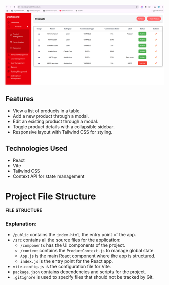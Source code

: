 ![ProductPage](frontend/ManageMyProduct/screenshots/ProductPageIMG-02.png)

## Features
- View a list of products in a table.
- Add a new product through a modal.
- Edit an existing product through a modal.
- Toggle product details with a collapsible sidebar.
- Responsive layout with Tailwind CSS for styling.


## Technologies Used
- React
- Vite
- Tailwind CSS
- Context API for state management


# Project File Structure

**FILE STRUCTURE**


### Explanation:

- `/public` contains the `index.html`, the entry point of the app.  
- `/src` contains all the source files for the application:  
  - `/components` has the UI components of the project.  
  - `/context` contains the `ProductContext.js` to manage global state.  
  - `App.js` is the main React component where the app is structured.  
  - `index.js` is the entry point for the React app.  
- `vite.config.js` is the configuration file for Vite.  
- `package.json` contains dependencies and scripts for the project.  
- `.gitignore` is used to specify files that should not be tracked by Git.  

